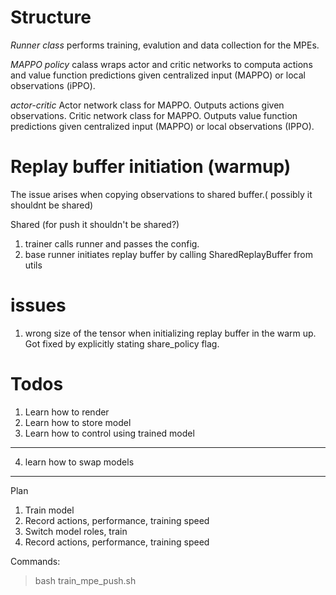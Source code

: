 # Structure 
*Runner class* performs training, evalution and data collection for the MPEs.

*MAPPO policy* calass wraps actor and critic networks to computa actions and value function predictions given centralized input (MAPPO) or local observations (iPPO).

*actor-critic* Actor network class for MAPPO. Outputs actions given observations. Critic network class for MAPPO. Outputs value function predictions given centralized input (MAPPO) or local observations (IPPO).


# Replay buffer initiation (warmup)

The issue arises when copying observations to shared buffer.( possibly it shouldnt be shared)

Shared (for push it shouldn't be shared?)
1. trainer calls runner and passes the config.
2. base runner initiates replay buffer by calling SharedReplayBuffer from utils

# issues
1. wrong size of the tensor when initializing replay buffer in the warm up. 
Got fixed by explicitly stating share_policy flag. 


# Todos
1. Learn how to render
2. Learn how to store model
3. Learn how to control using trained model 
---
4. learn how to swap models




----
Plan  
1. Train model
2. Record actions, performance, training speed
3. Switch model roles, train 
4. Record actions, performance, training speed

Commands:
> bash train_mpe_push.sh

